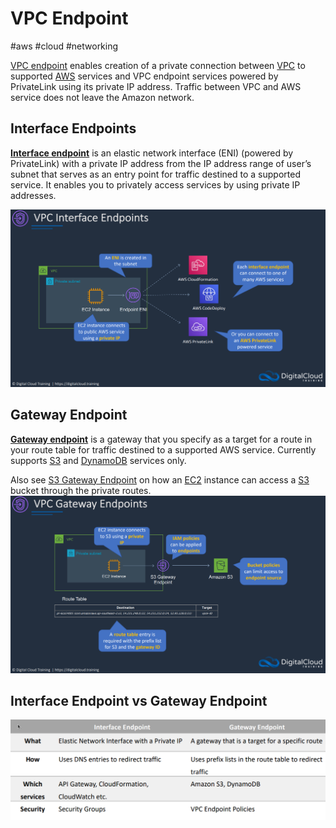 # VPC Endpoint
#aws #cloud #networking 

[VPC endpoint](https://docs.aws.amazon.com/vpc/latest/userguide/vpc-endpoints.html) enables creation of a private connection between [VPC](Cloud%20Computing/AWS/Networking/VPC.md) to supported [AWS](Cloud%20Computing/AWS/AWS.md) services and VPC endpoint services powered by PrivateLink using its private IP address. Traffic between VPC and AWS service does not leave the Amazon network.

## Interface Endpoints

[**Interface endpoint**](https://docs.aws.amazon.com/vpc/latest/userguide/vpce-interface.html) is an elastic network interface (ENI) (powered by PrivateLink) with a private IP address from the IP address range of user’s subnet that serves as an entry point for traffic destined to a supported service. It enables you to privately access services by using private IP addresses.

![](Attachments/Pasted%20image%2020230310230842.png)


## Gateway Endpoint

[**Gateway endpoint**](https://docs.aws.amazon.com/vpc/latest/userguide/vpce-gateway.html) is a gateway that you specify as a target for a route in your route table for traffic destined to a supported AWS service. Currently supports [S3](Cloud%20Computing/AWS/Storage/S3.md) and [DynamoDB](Cloud%20Computing/AWS/Databases/DynamoDB.md) services only.

Also see [S3 Gateway Endpoint](Cloud%20Computing/AWS/Storage/S3.md#S3%20Gateway%20Endpoint) on how an [EC2](Cloud%20Computing/AWS/Compute/EC2.md) instance can access a [S3](Cloud%20Computing/AWS/Storage/S3.md) bucket through the private routes. 
 ![](Attachments/Pasted%20image%2020230310230906.png)


## Interface Endpoint vs Gateway Endpoint

![](Attachments/Pasted%20image%2020230310233940.png)